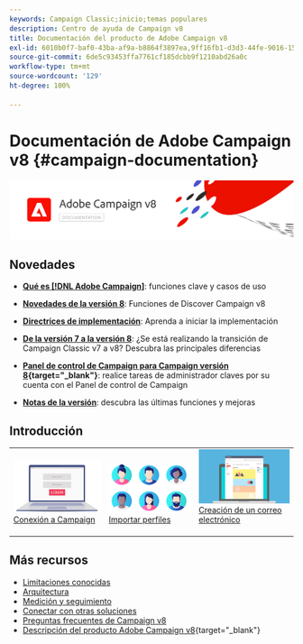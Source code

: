 ```yaml
---
keywords: Campaign Classic;inicio;temas populares
description: Centro de ayuda de Campaign v8
title: Documentación del producto de Adobe Campaign v8
exl-id: 6010b0f7-baf0-43ba-af9a-b8864f3897ea,9ff16fb1-d3d3-44fe-9016-15abffdbc74e
source-git-commit: 6de5c93453ffa7761cf185dcbb9f1210abd26a0c
workflow-type: tm+mt
source-wordcount: '129'
ht-degree: 100%

---
```


# Documentación de Adobe Campaign v8 {#campaign-documentation}

![](assets/banner-documentationv8.png)

## Novedades

* **[Qué es [!DNL Adobe Campaign]](start/get-started.md)**: funciones clave y casos de uso

* **[Novedades de la versión 8](start/whats-new.md)**: Funciones de Discover Campaign v8

* **[Directrices de implementación](start/implement.md)**: Aprenda a iniciar la implementación

* **[De la versión 7 a la versión 8](start/capability-matrix.md)**: ¿Se está realizando la transición de Campaign Classic v7 a v8? Descubra las principales diferencias

* **[Panel de control de Campaign para Campaign versión 8](https://experienceleague.adobe.com/docs/control-panel/using/discover-control-panel/key-features.html?lang=es){target=&quot;_blank&quot;}**: realice tareas de administrador claves por su cuenta con el Panel de control de Campaign

* **[Notas de la versión](start/release-notes.md)**: descubra las últimas funciones y mejoras


## Introducción

<table>
<tr>
  <td valign="bottom">
    <a href="start/connect.md">
      <img alt="Conectar" src="start/assets/do-not-localize/login.jpeg"/>
    </a>
    <div>
    <a href="start/connect.md">Conexión a Campaign</a>
    </div>
    <br>
  </td>

<td valign="bottom">
      <a href="start/import.md">
       <img alt="Importación" src="start/assets/do-not-localize/profiles.jpeg" />
       </a>
    <div><a href="start/import.md">Importar perfiles</a>
    </div>
    <br>
  </td>
  <td valign="bottom">
    <a href="start/create-message.md">
      <img alt="Correo electrónico" src="start/assets/do-not-localize/email-design.jpeg" />
    </a>
    <div>
    <a href="start/create-message.md">Creación de un correo electrónico</a>
    </div>
    <br>
  </td>
</tr>
</table>

## Más recursos

* [Limitaciones conocidas](start/known-limitations.md)
* [Arquitectura](architecture/architecture.md)
* [Medición y seguimiento](start/reporting.md)
* [Conectar con otras soluciones](connect/integration.md)
* [Preguntas frecuentes de Campaign v8](start/campaign-faq.md)
* [Descripción del producto Adobe Campaign v8](https://helpx.adobe.com/es/legal/product-descriptions/adobe-campaign-managed-cloud-services.html){target=&quot;_blank&quot;}
